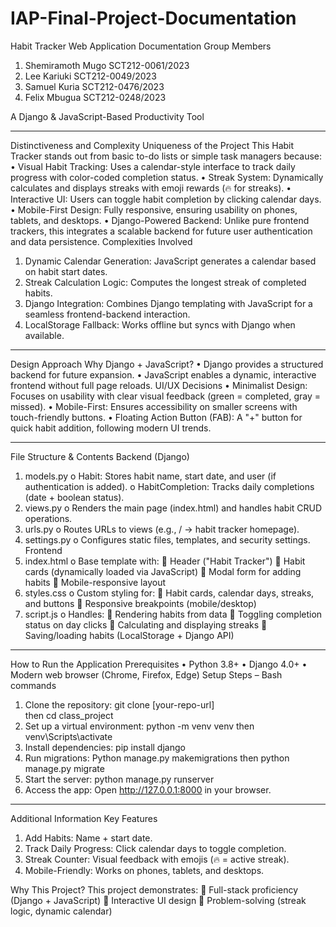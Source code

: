 # IAP-Final-Project-Documentation

Habit Tracker Web Application Documentation
Group Members
1.	Shemiramoth Mugo 		SCT212-0061/2023 
2.	Lee Kariuki 			SCT212-0049/2023
3.	Samuel Kuria 			 SCT212-0476/2023
4.	Felix Mbugua       SCT212-0248/2023

A Django & JavaScript-Based Productivity Tool
________________________________________
Distinctiveness and Complexity
Uniqueness of the Project
This Habit Tracker stands out from basic to-do lists or simple task managers because:
•	Visual Habit Tracking: Uses a calendar-style interface to track daily progress with color-coded completion status.
•	Streak System: Dynamically calculates and displays streaks with emoji rewards (🔥 for streaks).
•	Interactive UI: Users can toggle habit completion by clicking calendar days.
•	Mobile-First Design: Fully responsive, ensuring usability on phones, tablets, and desktops.
•	Django-Powered Backend: Unlike pure frontend trackers, this integrates a scalable backend for future user authentication and data persistence.
Complexities Involved
1.	Dynamic Calendar Generation: JavaScript generates a calendar based on habit start dates.
2.	Streak Calculation Logic: Computes the longest streak of completed habits.
3.	Django Integration: Combines Django templating with JavaScript for a seamless frontend-backend interaction.
4.	LocalStorage Fallback: Works offline but syncs with Django when available.
________________________________________
Design Approach
Why Django + JavaScript?
•	Django provides a structured backend for future expansion.
•	JavaScript enables a dynamic, interactive frontend without full page reloads.
UI/UX Decisions
•	Minimalist Design: Focuses on usability with clear visual feedback (green = completed, gray = missed).
•	Mobile-First: Ensures accessibility on smaller screens with touch-friendly buttons.
•	Floating Action Button (FAB): A "+" button for quick habit addition, following modern UI trends.
________________________________________
File Structure & Contents
Backend (Django)
1.	models.py
o	Habit: Stores habit name, start date, and user (if authentication is added).
o	HabitCompletion: Tracks daily completions (date + boolean status).
2.	views.py
o	Renders the main page (index.html) and handles habit CRUD operations.
3.	urls.py
o	Routes URLs to views (e.g., / → habit tracker homepage).
4.	settings.py
o	Configures static files, templates, and security settings.
Frontend
1.	index.html
o	Base template with:
	Header ("Habit Tracker")
	Habit cards (dynamically loaded via JavaScript)
	Modal form for adding habits
	Mobile-responsive layout
2.	styles.css
o	Custom styling for:
	Habit cards, calendar days, streaks, and buttons
	Responsive breakpoints (mobile/desktop)
3.	script.js
o	Handles:
	Rendering habits from data
	Toggling completion status on day clicks
	Calculating and displaying streaks
	Saving/loading habits (LocalStorage + Django API)
________________________________________
How to Run the Application
Prerequisites
•	Python 3.8+
•	Django 4.0+
•	Modern web browser (Chrome, Firefox, Edge)
Setup Steps – Bash commands
1.	Clone the repository:
git clone [your-repo-url]   
then
cd class_project
2.	Set up a virtual environment:
python -m venv venv
then
venv\Scripts\activate    
3.	Install dependencies:
pip install django
4.	Run migrations:
Python manage.py makemigrations
then
python manage.py migrate
5.	Start the server:
python manage.py runserver
6.	Access the app:
Open http://127.0.0.1:8000 in your browser.
________________________________________
Additional Information
Key Features
1.	 Add Habits: Name + start date.
2.	 Track Daily Progress: Click calendar days to toggle completion.
3.	 Streak Counter: Visual feedback with emojis (🔥 = active streak).
4.	 Mobile-Friendly: Works on phones, tablets, and desktops.

Why This Project?
This project demonstrates:
	Full-stack proficiency (Django + JavaScript)
	Interactive UI design
	Problem-solving (streak logic, dynamic calendar)


